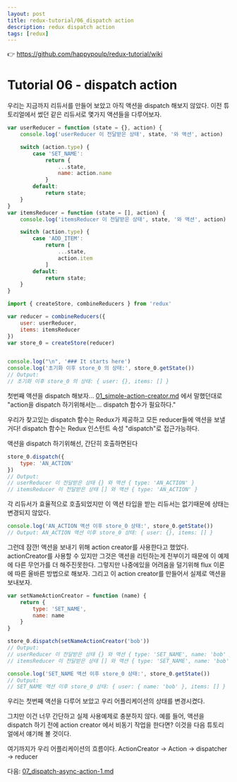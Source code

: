 ```yaml
---
layout: post
title: redux-tutorial/06_dispatch action
description: redux dispatch action
tags: [redux]
---
```

👉 https://github.com/happypoulp/redux-tutorial/wiki
<!-- Tutorial 06 - dispatch-action.js -->
# Tutorial 06 - dispatch action

<!-- So far we've focused on building our reducer(s) and we haven't dispatched any of our own actions.
We'll keep the same reducers from our previous tutorial and handle a few actions: -->

우리는 지금까지 리듀서를 만들어 보았고 아직 액션을 dispatch 해보지 않았다.
이전 튜토리얼에서 썼던 같은 리듀서로 몇가지 액션들을 다루어보자.

<!-- var userReducer = function (state = {}, action) {
    console.log('userReducer was called with state', state, 'and action', action)

    switch (action.type) {
        case 'SET_NAME':
            return {
                ...state,
                name: action.name
            }
        default:
            return state;
    }
}
var itemsReducer = function (state = [], action) {
    console.log('itemsReducer was called with state', state, 'and action', action)

    switch (action.type) {
        case 'ADD_ITEM':
            return [
                ...state,
                action.item
            ]
        default:
            return state;
    }
}

import { createStore, combineReducers } from 'redux'

var reducer = combineReducers({
    user: userReducer,
    items: itemsReducer
})
var store_0 = createStore(reducer)


console.log("\n", '### It starts here')
console.log('store_0 state after initialization:', store_0.getState())
// Output:
// store_0 state after initialization: { user: {}, items: [] } -->

```js
var userReducer = function (state = {}, action) {
    console.log('userReducer 이 전달받은 상태', state, '와 액션', action)

    switch (action.type) {
        case 'SET_NAME':
            return {
                ...state,
                name: action.name
            }
        default:
            return state;
    }
}
var itemsReducer = function (state = [], action) {
    console.log('itemsReducer 이 전달받은 상태', state, '와 액션', action)

    switch (action.type) {
        case 'ADD_ITEM':
            return [
                ...state,
                action.item
            ]
        default:
            return state;
    }
}
```

```js
import { createStore, combineReducers } from 'redux'

var reducer = combineReducers({
    user: userReducer,
    items: itemsReducer
})
var store_0 = createStore(reducer)


console.log("\n", '### It starts here')
console.log('초기화 이후 store_0 의 상태:', store_0.getState())
// Output:
// 초기화 이후 store_0 의 상태: { user: {}, items: [] }
```

<!-- Let's dispatch our first action... Remember in 'simple-action-creator.js' we said: "To dispatch an action we need... a dispatch function." Captain obvious -->

첫번째 액션을 dispatch 해보자... [01_simple-action-creator.md](01_simple-action-creator.md) 에서 말했던대로 "action을 dispatch 하기위해서는... dispatch 함수가 필요하다."

<!-- The dispatch function we're looking for is provided by Redux and will propagate our action to all of our reducers! The dispatch function is accessible through the Redux instance property "dispatch" -->

우리가 찾고있는 dispatch 함수는 Redux가 제공하고 모든 reducer들에 액션을 보낼거다! dispatch 함수는 Redux 인스턴트 속성 "dispatch"로 접근가능하다.

<!-- To dispatch an action, simply call:

store_0.dispatch({
    type: 'AN_ACTION'
})
// Output:
// userReducer was called with state {} and action { type: 'AN_ACTION' }
// itemsReducer was called with state [] and action { type: 'AN_ACTION' } -->

액션을 dispatch 하기위해선, 간단히 호출하면된다

```js
store_0.dispatch({
    type: 'AN_ACTION'
})
// Output:
// userReducer 이 전달받은 상태 {} 와 액션 { type: 'AN_ACTION' }
// itemsReducer 이 전달받은 상태 [] 와 액션 { type: 'AN_ACTION' }
```

<!-- Each reducer is effectively called but since none of our reducers care about this action type, the state is left unchanged:

console.log('store_0 state after action AN_ACTION:', store_0.getState())
// Output: store_0 state after action AN_ACTION: { user: {}, items: [] } -->

각 리듀서가 효율적으로 호촐되었지만 이 액션 타입을 받는 리듀서는 없기때문에 상태는 변경되지 않았다.

```js
console.log('AN_ACTION 액션 이후 store_0 상태:', store_0.getState())
// Output: AN_ACTION 액션 이후 store_0 상태: { user: {}, items: [] }
```

<!-- But, wait a minute! Aren't we supposed to use an action creator to send an action? We could indeed use an actionCreator but since all it does is return an action it would not bring anything more to
this example. But for the sake of future difficulties let's do it the right way according to flux theory. And let's make this action creator send an action we actually care about: -->

그런데 잠깐! 액션을 보내기 위해 action creator를 사용한다고 했었다. actionCreator를 사용할 수 있지만 그것은 액션을 리턴하는게 전부이기 때문에 이 예제에 다른 무언가를 더 해주진못한다. 그렇지만 나중에있을 어려움을 덜기위해 flux 이론에 따른 올바른 방법으로 해보자. 그리고 이 action creator를 만들어서 실제로 액션을 보내보자.

<!-- var setNameActionCreator = function (name) {
    return {
        type: 'SET_NAME',
        name: name
    }
}

store_0.dispatch(setNameActionCreator('bob'))
// Output:
// userReducer was called with state {} and action { type: 'SET_NAME', name: 'bob' }
// itemsReducer was called with state [] and action { type: 'SET_NAME', name: 'bob' }

console.log('store_0 state after action SET_NAME:', store_0.getState())
// Output:
// store_0 state after action SET_NAME: { user: { name: 'bob' }, items: [] } -->

```js
var setNameActionCreator = function (name) {
    return {
        type: 'SET_NAME',
        name: name
    }
}

store_0.dispatch(setNameActionCreator('bob'))
// Output:
// userReducer 이 전달받은 상태 {} 와 액션 { type: 'SET_NAME', name: 'bob' }
// itemsReducer 이 전달받은 상태 [] 와 액션 { type: 'SET_NAME', name: 'bob' }

console.log('SET_NAME 액션 이후 store_0 상태:', store_0.getState())
// Output:
// SET_NAME 액션 이후 store_0 상태: { user: { name: 'bob' }, items: [] }
```

<!-- We just handled our first action and it changed the state of our application! -->

우리는 첫번째 액션을 다루어 보았고 우리 어플리케이션의 상태를 변경시켰다.

<!-- But this seems too simple and not close enough to a real use-case. For example, what if we'd like do some async work in our action creator before dispatching the action? We'll talk about that in the next tutorial "dispatch-async-action.js" -->

그치만 이건 너무 간단하고 실제 사용예제로 충분하지 않다. 예를 들어, 액션을 dispatch 하기 전에 action creator 에서 비동기 작업을 한다면? 이것을 다음 튜토리얼에서 얘기해 볼 것이다.

<!-- // So far here is the flow of our application
// ActionCreator -> Action -> dispatcher -> reducer -->

여기까지가 우리 어플리케이션의 흐름이다.
ActionCreator -> Action -> dispatcher -> reducer

<!-- // Go to next tutorial: 07_dispatch-async-action-1.js -->
다음: [07_dispatch-async-action-1.md](./07_dispatch-async-action-1.md)
